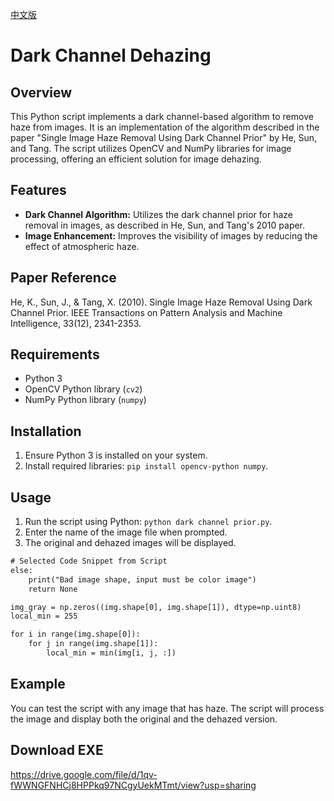 [中文版](README.zh.md)

# Dark Channel Dehazing

## Overview
This Python script implements a dark channel-based algorithm to remove haze from images. It is an implementation of the algorithm described in the paper "Single Image Haze Removal Using Dark Channel Prior" by He, Sun, and Tang. The script utilizes OpenCV and NumPy libraries for image processing, offering an efficient solution for image dehazing.

## Features
- **Dark Channel Algorithm:** Utilizes the dark channel prior for haze removal in images, as described in He, Sun, and Tang's 2010 paper.
- **Image Enhancement:** Improves the visibility of images by reducing the effect of atmospheric haze.

## Paper Reference
He, K., Sun, J., & Tang, X. (2010). Single Image Haze Removal Using Dark Channel Prior. IEEE Transactions on Pattern Analysis and Machine Intelligence, 33(12), 2341-2353.

## Requirements
- Python 3
- OpenCV Python library (`cv2`)
- NumPy Python library (`numpy`)

## Installation
1. Ensure Python 3 is installed on your system.
2. Install required libraries: `pip install opencv-python numpy`.

## Usage
1. Run the script using Python: `python dark channel prior.py`.
2. Enter the name of the image file when prompted.
3. The original and dehazed images will be displayed.

```txt
# Selected Code Snippet from Script
else:
    print("Bad image shape, input must be color image")
    return None

img_gray = np.zeros((img.shape[0], img.shape[1]), dtype=np.uint8)
local_min = 255

for i in range(img.shape[0]):
    for j in range(img.shape[1]):
        local_min = min(img[i, j, :])
```

## Example
You can test the script with any image that has haze. The script will process the image and display both the original and the dehazed version.

## Download EXE 
https://drive.google.com/file/d/1qv-fWWNGFNHCj8HPPkq97NCgyUekMTmt/view?usp=sharing
